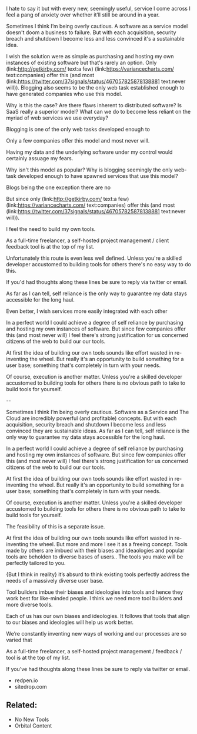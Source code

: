 I hate to say it but with every new, seemingly useful, service I come across I feel a pang of anxiety over whether it’ll still be around in a year.

Sometimes I think I’m being overly cautious. A software as a service model doesn't doom a business to failure. But with each acquisition, security breach and shutdown I become less and less convinced it's a sustainable idea.

I wish the solution were as simple as purchasing and hosting my own instances of existing software but that's rarely an option. Only (link:http://getkirby.com/ text:a few) (link:https://variancecharts.com/ text:companies) offer this (and most (link:https://twitter.com/37signals/status/467057825878138881 text:never will)). Blogging also seems to be the only web task established enough to have generated companies who use this model. 

Why is this the case? Are there flaws inherent to distributed software? Is SaaS really a superior model? What can we do to become less reliant on the myriad of web services we use everyday? 


Blogging is one of the only web tasks developed enough to 

Only a few companies offer this model and most never will. 

Having my data and the underlying software under my control would certainly assuage my fears. 

Why isn't this model as popular? Why is blogging seemingly the only web-task developed enough to have spawned services that use this model? 

Blogs being the one exception there are no

But since only (link:http://getkirby.com/ text:a few) (link:https://variancecharts.com/ text:companies) offer this (and most (link:https://twitter.com/37signals/status/467057825878138881 text:never will)).


I feel the need to build my own tools. 

As a full-time freelancer, a self-hosted project management / client feedback tool is at the top of my list. 

Unfortunately this route is even less well defined. Unless you're a skilled developer accustomed to building tools for others there's no easy way to do this. 






If you'd had thoughts along these lines be sure to reply via twitter or email. 





As far as I can tell, self reliance is the only way to guarantee my data stays accessible for the long haul.





Even better, I wish services more easily integrated with each other 






In a perfect world I could achieve a degree of self reliance by purchasing and hosting my own instances of software. But since few companies offer this (and most never will) I feel there's strong justification for us concerned citizens of the web to build our our tools. 

At first the idea of building our own tools sounds like effort wasted in re-inventing the wheel. But really it's an opportunity to build something for a user base; something that's completely in turn with your needs. 

Of course, execution is another matter. Unless you're a skilled developer accustomed to building tools for others there is no obvious path to take to build tools for yourself. 


--



Sometimes I think I’m being overly cautious. Software as a Service and The Cloud are incredibly powerful (and profitable) concepts. But with each acquisition, security breach and shutdown I become less and less convinced they are sustainable ideas. As far as I can tell, self reliance is the only way to guarantee my data stays accessible for the long haul.

In a perfect world I could achieve a degree of self reliance by purchasing and hosting my own instances of software. But since few companies offer this (and most never will) I feel there's strong justification for us concerned citizens of the web to build our our tools. 

At first the idea of building our own tools sounds like effort wasted in re-inventing the wheel. But really it's an opportunity to build something for a user base; something that's completely in turn with your needs. 

Of course, execution is another matter. Unless you're a skilled developer accustomed to building tools for others there is no obvious path to take to build tools for yourself. 

The feasibility of this is a separate issue. 


At first the idea of building our own tools sounds like effort wasted in re-inventing the wheel. But more and more I see it as a freeing concept. Tools made by others are imbued with their biases and ideaologies and popular tools are beholden to diverse bases of users.. The tools you make will be perfectly tailored to you. 

 {But I think in reality} it’s absurd to think existing tools perfectly address the needs of a massively diverse user base. 

Tool builders imbue their biases and ideologies into tools and hence they work best for like-minded people. I think we need more tool builders and more diverse tools. 

Each of us has our own biases and ideologies. It follows that tools that align to our biases and ideologies will help us work better. 

We’re constantly inventing new ways of working and our processes are so varied that  
 

As a full-time freelancer, a self-hosted project management / feedback / tool is at the top of my list. 

If you’ve had thoughts along these lines be sure to reply via twitter or email. 



- redpen.io
- sitedrop.com

## Related:
- No New Tools
- Orbital Content